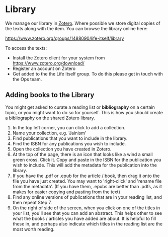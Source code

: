 # Library

We manage our library in [Zotero][]. Where possible we store digital copies of the texts along with the item. You can browse the library online here:

https://www.zotero.org/groups/1488090/life-itself/library

To access the texts:

* Install the Zotero client for your system from https://www.zotero.org/download/
* Register an account on Zotero
* Get added to the the Life Itself group. To do this please get in touch with the Ops team.

[Zotero]: https://www.zotero.org


## Adding books to the Library

You might get asked to curate a reading list or **bibliography** on a certain topic, or you might want to do so for yourself. This is how you should create a bibliography on the shared Zotero library. 

1. In the top left corner, you can click to add a collection.
2. Name your collection, e.g. 'Jainism'
3. Find publications that you want to include in the library. 
4. Find the ISBN for any publications you wish to include. 
5. Open the collection you have created in Zotero.
6. At the top of the page, there is an icon that looks like a wind a small green cross. Click it. Copy and paste in the ISBN for the publication you wish to include. This will add the metadata for the publication into the library. 
7. If you have the .pdf or .epub for the article / book, then drag it onto the file you have just created. You may want to 'right-click' and 'rename file from the metadata'. (If you have them, .epubs are better than .pdfs, as it makes for easier copying and pasting from the text)
8. Find any online versions of publications that are in your reading list, and then repeat Step 7. 
9. On the right of side of the screen, when you click on one of the titles in your list, you'll see that you can add an abstract. This helps other to see what the books / articles you have added are about. It is helpful to fill these in, and perhaps also indicate which titles in the reading list are the most worth reading. 
